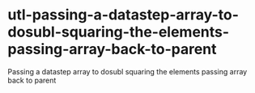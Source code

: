 # utl-passing-a-datastep-array-to-dosubl-squaring-the-elements-passing-array-back-to-parent
Passing a datastep array to dosubl squaring the elements passing array back to parent
